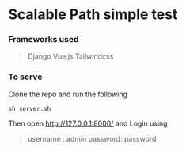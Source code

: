 # Scalable Path simple test
### Frameworks used 
> Django 
> Vue.js
> Tailwindcss
### To serve
Clone the repo and run the following
```
sh server.sh
```
Then open http://127.0.0.1:8000/ and Login using
>username : admin 
>password: password